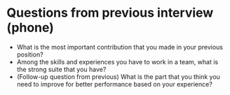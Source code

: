 # Questions from previous interview (phone)
* What is the most important contribution that you made in your previous position?
* Among the skills and experiences you have to work in a team, what is the strong suite that you have? 
* (Follow-up question from previous) What is the part that you think you need to improve for better performance based on your experience? 
